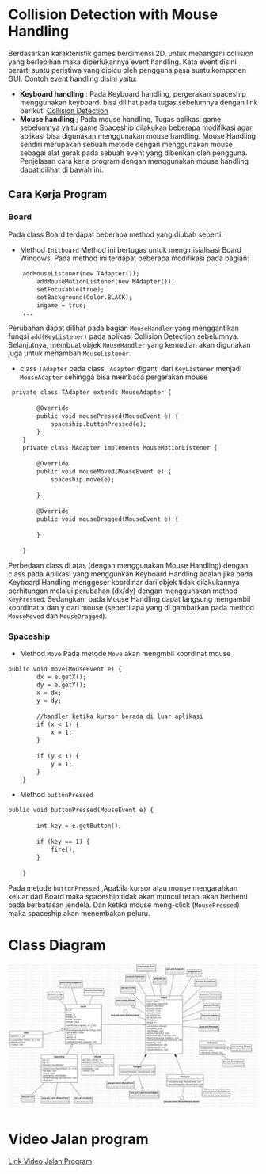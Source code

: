 # Collision Detection with Mouse Handling
Berdasarkan karakteristik games berdimensi 2D, untuk menangani collision yang berlebihan maka diperlukannya event handling. Kata event disini berarti suatu peristiwa yang dipicu oleh pengguna pasa suatu komponen GUI. Contoh event handling disini yaitu:
- **Keyboard handling** : 
	Pada Keyboard handling, pergerakan spaceship menggunakan keyboard. bisa dilihat pada tugas sebelumnya dengan link berikut: 
	[Collision Detection](https://github.com/rosaamalia/Tugas-PBO_E/tree/main/Collision%20Detection)
- **Mouse handling** ;
	Pada mouse handling, Tugas aplikasi game sebelumnya yaitu game Spaceship dilakukan beberapa modifikasi agar aplikasi bisa digunakan menggunakan mouse handling. Mouse Handling sendiri merupakan sebuah metode dengan menggunakan mouse sebagai alat gerak pada sebuah event yang diberikan oleh pengguna. Penjelasan cara kerja program dengan menggunakan mouse handling dapat dilihat di bawah ini.

## Cara Kerja Program

### Board

Pada class Board terdapat beberapa method yang diubah seperti:

- Method `Initboard`
	Method ini bertugas untuk menginisialisasi Board Windows. Pada method ini terdapat beberapa modifikasi pada bagian:
```
	addMouseListener(new TAdapter());
        addMouseMotionListener(new MAdapter());
        setFocusable(true);
        setBackground(Color.BLACK);
        ingame = true;
	...
```
Perubahan dapat dilihat pada bagian `MouseHandler` yang menggantikan fungsi `add(KeyListener)` pada aplikasi Collision Detection sebelumnya. Selanjutnya, membuat objek `MouseHandler` yang kemudian akan digunakan juga untuk menambah `MouseListener`.

- class `TAdapter`
	pada class `TAdapter` diganti dari `KeyListener` menjadi `MouseAdapter` sehingga bisa membaca pergerakan mouse
```
 private class TAdapter extends MouseAdapter {
    	
        @Override
        public void mousePressed(MouseEvent e) {
            spaceship.buttonPressed(e);
        }
    }
    private class MAdapter implements MouseMotionListener {

    	@Override
		public void mouseMoved(MouseEvent e) {
    		spaceship.move(e);
    		
    	}

		@Override
		public void mouseDragged(MouseEvent e) {

		}

    }
```
Perbedaan class di atas (dengan menggunakan Mouse Handling) dengan class pada Aplikasi yang menggunkan Keyboard Handling adalah jika pada Keyboard Handling menggeser koordinar dari objek tidak dilakukannya perhitungan melalui perubahan (dx/dy) dengan menggunakan method `KeyPressed`. Sedangkan, pada Mouse Handling dapat langsung mengambil koordinat x dan y dari mouse (seperti apa yang di gambarkan pada method `MouseMoved` dan `MouseDragged`).

### Spaceship

- Method `Move`
Pada metode `Move` akan mengmbil koordinat mouse
```
public void move(MouseEvent e) {
    	dx = e.getX();
    	dy = e.getY();
        x = dx;
        y = dy;
        
        //handler ketika kursor berada di luar aplikasi
        if (x < 1) {
            x = 1;
        }

        if (y < 1) {
            y = 1;
        }
    }
```
- Method `buttonPressed`
```
public void buttonPressed(MouseEvent e) {

        int key = e.getButton();

        if (key == 1) {
            fire();
        }

    }
```
Pada metode `buttonPressed` ,Apabila kursor atau mouse mengarahkan keluar dari Board maka spaceship tidak akan muncul tetapi akan berhenti pada berbatasan jendela. Dan ketika mouse meng-click (`MousePressed`) maka spaceship akan menembakan peluru.

# Class Diagram
![Class Diagram](https://github.com/rosaamalia/Tugas-PBO_E/blob/main/Collision%20Detection%20with%20Mouse/Images/Diagram%20Kelas.jpg)

# Video Jalan program
[Link Video Jalan Program](https://youtu.be/rZxX_M9i5b8)